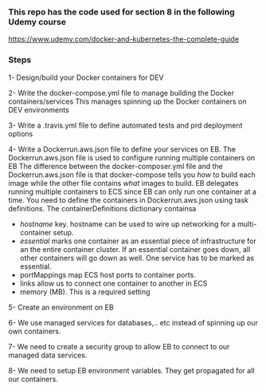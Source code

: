 ### This repo has the code used for section 8 in the following Udemy course
https://www.udemy.com/docker-and-kubernetes-the-complete-guide

### Steps

1- Design/build your Docker containers for DEV

2- Write the docker-compose.yml file to manage building the Docker containers/services
   This manages spinning up the Docker containers on DEV environments

3- Write a .travis.yml file to define automated tests and prd deployment options

4- Write a Dockerrun.aws.json file to define your services on EB.
The Dockerrun.aws.json file is used to configure running multiple containers on EB
The difference between the docker-composer.yml file and the Dockerrun.aws.json file is that docker-compose tells you *how* to build each image while the other file contains *what* images to build.
EB delegates running multiple containers to ECS since EB can only run one container at a time. You need to define the containers in Dockerrun.aws.json using task definitions.
The containerDefinitions dictionary containsa 

* *hostname* key. hostname can be used to wire up networking for a multi-container setup.
* *essential* marks one container as an essential piece of infrastructure for an the entire container cluster. If an essential container goes down, all other containers will go down as well.
    One service has to be marked as essential.
*  portMappings map ECS host ports to container ports.
* links allow us to connect one container to another in ECS
* memory (MB). This is a required setting

5- Create an environment on EB

6- We use managed services for databases,.. etc instead of spinning up our own containers.

7- We need to create a security group to allow EB to connect to our managed data services.

8- We need to setup EB environment variables. They get propagated for all our containers.

